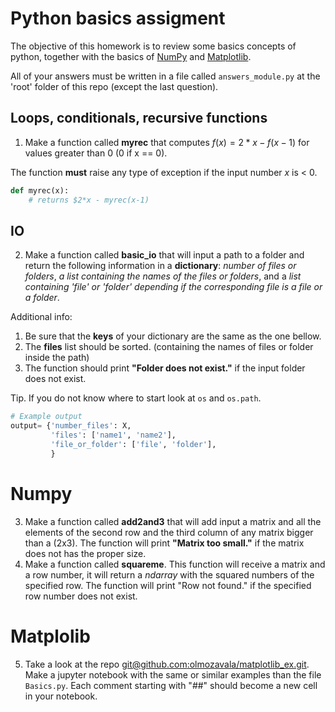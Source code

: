 # Python basics assigment

The objective of this homework is to review some basics concepts of python, together with 
the basics of [NumPy](https://numpy.org/doc/stable/user/absolute_beginners.html) and 
[Matplotlib](https://matplotlib.org/stable/tutorials/introductory/quick_start.html#sphx-glr-tutorials-introductory-quick-start-py).

All of your answers must be written in a file called `answers_module.py` at the 'root' folder of this repo (except the last question).

## Loops, conditionals, recursive functions
1) Make a function called **myrec** that computes $f(x) = 2*x - f(x-1)$ for values greater than 0 (0 if x == 0).

The function **must** raise any type of exception if the input number $x$ is < 0.
```python
def myrec(x):
    # returns $2*x - myrec(x-1)
```

## IO
2) Make a function called **basic_io** that will input a path to a folder and return the following information 
in a **dictionary**: *number of files or folders*, *a list containing the names of the files or folders*, 
and a *list containing 'file' or 'folder' depending if the corresponding file is a file or a folder*. 

Additional info:
1. Be sure that the **keys** of your dictionary are the same as the one bellow.
2. The **files** list should be sorted. (containing the names of files or folder inside the path)
3. The function should print **"Folder does not exist."** if the input folder does not exist. 

Tip. If you do not know where to start look at `os` and `os.path`.

```python
# Example output
output= {'number_files': X,
         'files': ['name1', 'name2'],
         'file_or_folder': ['file', 'folder'],
         }
```

# Numpy

3) Make a function called **add2and3** that will add input a matrix and all the elements of the second row and the third column of any 
matrix bigger than a (2x3). The function will print **"Matrix too small."** if the matrix does not has the proper size.
4) Make a function called **squareme**. This function will receive a matrix and a row number, it will return a *ndarray* 
with the squared numbers of the specified row. The function will print "Row not found." if the specified row number 
does not exist.

# Matplolib

5) Take a look at the repo [git@github.com:olmozavala/matplotlib_ex.git](git@github.com:olmozavala/matplotlib_ex.git).
Make a jupyter notebook with the same or similar examples than the file `Basics.py`. Each comment starting with "##"
should become a new cell in your notebook. 



